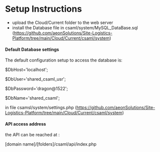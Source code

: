 # Setup Instructions
- upload the Cloud/Current folder to the web server 
- install the Database file in csaml/system/MySQL_DataBase.sql (https://github.com/aeonSolutions/Site-Logistics-Platform/tree/main/Cloud/Current/csaml/system)

#### Default Database settings
The default configuration setup to access the database is:

$DbHost='localhost';

$DbUser='shared_csaml_usr';

$DbPassword='dragon@1522';

$DbName='shared_csaml';

in file csamsl/system/settings.php (https://github.com/aeonSolutions/Site-Logistics-Platform/tree/main/Cloud/Current/csaml/system)

#### API access address
the API can be reached at :

[domain name]/[folders]/csaml/api/index.php
